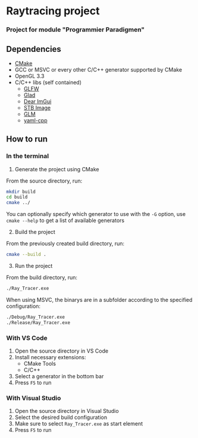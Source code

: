 # Raytracing project
### Project for module "Programmier Paradigmen"

## Dependencies

- [CMake](https://cmake.org/)
- GCC or MSVC or every other C/C++ generator supported by CMake
- OpenGL 3.3
- C/C++ libs (self contained)
    - [GLFW](https://www.glfw.org/)
    - [Glad](https://glad.dav1d.de/)
    - [Dear ImGui](https://github.com/ocornut/imgui)
    - [STB Image](https://github.com/nothings/stb)
    - [GLM](https://glm.g-truc.net/0.9.9/index.html)
    - [yaml-cpp](https://github.com/jbeder/yaml-cpp)

## How to run

### In the terminal

1. Generate the project using CMake

From the source directory, run:
```bash
mkdir build
cd build
cmake ../
```
You can optionally specify which generator to use with the `-G` option, use `cmake --help` to get a list of available generators

2. Build the project

From the previously created build directory, run:
```bash
cmake --build .
```

3. Run the project

From the build directory, run:
```bash
./Ray_Tracer.exe
```
When using MSVC, the binarys are in a subfolder according to the specified configuration:
```bash
./Debug/Ray_Tracer.exe
./Release/Ray_Tracer.exe
```

### With VS Code

1. Open the source directory in VS Code
2. Install necessary extensions:
    - CMake Tools
    - C/C++
3. Select a generator in the bottom bar
4. Press `F5` to run

### With Visual Studio

1. Open the source directory in Visual Studio
2. Select the desired build configuration
3. Make sure to select `Ray_Tracer.exe` as start element
4. Press `F5` to run

